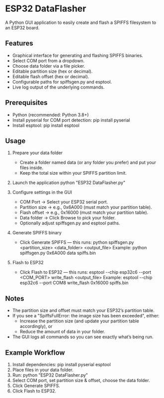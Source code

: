 # ESP32 DataFlasher

A Python GUI application to easily create and flash a SPIFFS filesystem to an ESP32 board.

## Features

- Graphical interface for generating and flashing SPIFFS binaries.
- Select COM port from a dropdown.
- Choose data folder via a file picker.
- Editable partition size (hex or decimal).
- Editable flash offset (hex or decimal).
- Configurable paths for spiffsgen.py and esptool.
- Live log output of the underlying commands.

## Prerequisites

- Python (recommended: Python 3.8+)
- Install pyserial for COM port detection:
  pip install pyserial
- Install esptool:
  pip install esptool

## Usage

1. Prepare your data folder
   - Create a folder named data (or any folder you prefer) and put your files inside.
   - Keep the total size within your SPIFFS partition limit.

2. Launch the application
   python "ESP32 DataFlasher.py"

3. Configure settings in the GUI
   - COM Port → Select your ESP32 serial port.
   - Partition size → e.g., 0x6A000 (must match your partition table).
   - Flash offset → e.g., 0x16000 (must match your partition table).
   - Data folder → Click Browse to pick your folder.
   - Optionally adjust spiffsgen.py and esptool paths.

4. Generate SPIFFS binary
   - Click Generate SPIFFS — this runs:
     python spiffsgen.py <partition_size> <data_folder> <output_file>
     Example:
     python spiffsgen.py 0x6A000 data spiffs.bin

5. Flash to ESP32
   - Click Flash to ESP32 — this runs:
     esptool --chip esp32c6 --port <COM_PORT> write_flash <offset> <output_file>
     Example:
     esptool --chip esp32c6 --port COM8 write_flash 0x16000 spiffs.bin

## Notes

- The partition size and offset must match your ESP32’s partition table.
- If you see a "SpiffsFullError: the image size has been exceeded", either:
  - Increase the partition size (and update your partition table accordingly), or
  - Reduce the amount of data in your folder.
- The GUI logs all commands so you can see exactly what’s being run.

## Example Workflow

1. Install dependencies:
   pip install pyserial esptool
2. Place files in your data folder.
3. Run:
   python "ESP32 DataFlasher.py"
4. Select COM port, set partition size & offset, choose the data folder.
5. Click Generate SPIFFS.
6. Click Flash to ESP32.
